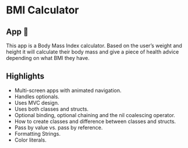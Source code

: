 #  BMI Calculator

## App 📱

This app is a Body Mass Index calculator. Based on the user’s weight and height it will calculate their body mass and give a piece of health advice depending on what BMI they have.

## Highlights

* Multi-screen apps with animated navigation.
* Handles optionals.
* Uses MVC design.
* Uses both classes and structs.
* Optional binding, optional chaining and the nil coalescing operator.
* How to create classes and difference between classes and structs. 
* Pass by value vs. pass by reference. 
* Formatting Strings. 
* Color literals.

